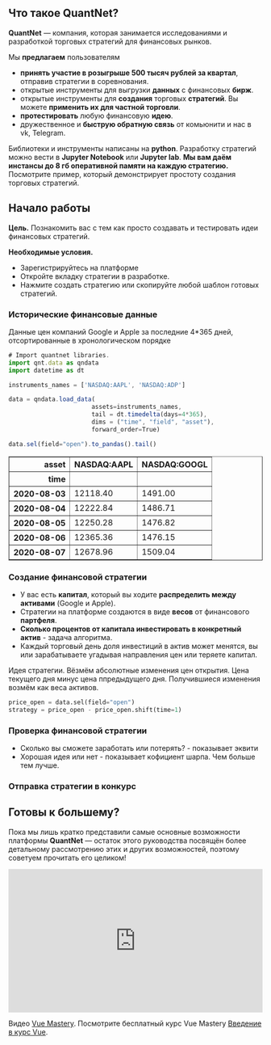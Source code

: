 ## Что такое QuantNet?

**QuantNet** — компания, которая занимается исследованиями и разработкой торговых стратегий для финансовых рынков.

Мы **предлагаем** пользователям
* **принять участие в розыгрыше 500 тысяч рублей за квартал**, отправив стратегии в соревнования.
* открытые инструменты для выгрузки **данных** с финансовых **бирж**.
* открытые инструменты для **создания** торговых **стратегий**. Вы можете **применить их для частной торговли**.
* **протестировать** любую финансовую **идею**.
* дружественное и **быструю обратную связь** от комьюнити и нас в vk, Telegram.

Библиотеки и инструменты написаны на **python**. 
Разработку стратегий можно вести в **Jupyter Notebook** или **Jupyter lab**. **Мы вам даём инстансы до 8 гб оперативной памяти на каждую стратегию.** 
Посмотрите пример, который демонстрирует простоту создания торговых стратегий.
## Начало работы
**Цель.** Познакомить вас с тем как просто создавать и тестировать идеи финансовых стратегий.

**Необходимые условия.**
* Зарегистрируйтесь на платформе
* Откройте вкладку стратегии в разработке.
* Нажмите создать стратегию или скопируйте любой шаблон готовых стратегий.

### Исторические финансовые данные 
Данные цен компаний Google и Apple за последние 4*365 дней, отсортированные в хронологическом порядке
```js
# Import quantnet libraries.
import qnt.data as qndata
import datetime as dt

instruments_names = ['NASDAQ:AAPL', 'NASDAQ:ADP']

data = qndata.load_data(
                       assets=instruments_names,
                       tail = dt.timedelta(days=4*365),
                       dims = ("time", "field", "asset"),
                       forward_order=True)
```



```js
data.sel(field="open").to_pandas().tail()
```

<div>
<style scoped>
    .dataframe tbody tr th:only-of-type {
        vertical-align: middle;
    }

    .dataframe tbody tr th {
        vertical-align: top;
    }

    .dataframe thead th {
        text-align: right;
    }
</style>
<table border="1" class="dataframe">
  <thead>
    <tr style="text-align: right;">
      <th>asset</th>
      <th>NASDAQ:AAPL</th>
      <th>NASDAQ:GOOGL</th>
    </tr>
    <tr>
      <th>time</th>
      <th></th>
      <th></th>
    </tr>
  </thead>
  <tbody>
    <tr>
      <th>2020-08-03</th>
      <td>12118.40</td>
      <td>1491.00</td>
    </tr>
    <tr>
      <th>2020-08-04</th>
      <td>12222.84</td>
      <td>1486.71</td>
    </tr>
    <tr>
      <th>2020-08-05</th>
      <td>12250.28</td>
      <td>1476.82</td>
    </tr>
    <tr>
      <th>2020-08-06</th>
      <td>12365.36</td>
      <td>1476.15</td>
    </tr>
    <tr>
      <th>2020-08-07</th>
      <td>12678.96</td>
      <td>1509.04</td>
    </tr>
  </tbody>
</table>
</div>


### Создание финансовой стратегии

* У вас есть **капитал**, который вы ходите **распределить между активами** (Google и Apple).
* Стратегии на платформе создаются в виде **весов** от финансового **партфеля**.
* **Сколько процентов от капитала инвестировать в конкретный актив** - задача алгоритма.
* Каждый торговый день доля инвестиций в актив может менятся, вы или зарабатываете угадывая направления цен или теряете капитал.

Идея стратегии. Вёзмём абсолютные изменения цен открытия. Цена текущего дня минус цена ппредыдущего дня.
Получившиеся изменения возмём как веса активов. 


```python
price_open = data.sel(field="open")
strategy = price_open - price_open.shift(time=1)
```

### Проверка финансовой стратегии

* Сколько вы сможете заработать или потерять? - показывает эквити
* Хорошая идея или нет - показывает кофициент шарпа. Чем больше тем лучше.

### Отправка стратегии в конкурс



## Готовы к большему?

Пока мы лишь кратко представили самые основные возможности платформы **QuantNet** — остаток этого руководства посвящён более детальному рассмотрению этих и других возможностей, поэтому советуем прочитать его целиком!

<div id="video-modal" class="modal"><div class="video-space" style="padding: 56.25% 0 0 0; position: relative;"><iframe src="https://player.vimeo.com/video/247494684?dnt=1" style="height: 100%; left: 0; position: absolute; top: 0; width: 100%; margin: 0" frameborder="0" webkitallowfullscreen mozallowfullscreen allowfullscreen></iframe></div><script src="https://player.vimeo.com/api/player.js"></script><p class="modal-text">Видео <a href="https://www.vuemastery.com" target="_blank" rel="sponsored noopener" title="Vue.js курсы на Vue Mastery">Vue Mastery</a>. Посмотрите бесплатный курс Vue Mastery <a href="https://www.vuemastery.com/courses/intro-to-vue-js/vue-instance/" target="_blank" rel="sponsored noopener" title="Vue.js курсы на Vue Mastery">Введение в курс Vue</a>.</div>
